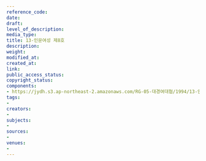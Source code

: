 ```yaml
---
reference_code: 
date: 
draft: 
level_of_description: 
media_type: 
title: 13-인문여성 제8호
description: 
weight: 
modified_at: 
created_at: 
link: 
public_access_status: 
copyright_status: 
components:
- https://jydh.s3.ap-northeast-2.amazonaws.com/RG-05-대경여대협/1994/13-인문여성+제8호.pdf
tags:
- 
creators:
- 
subjects:
- 
sources:
- 
venues:
- 
---
```

